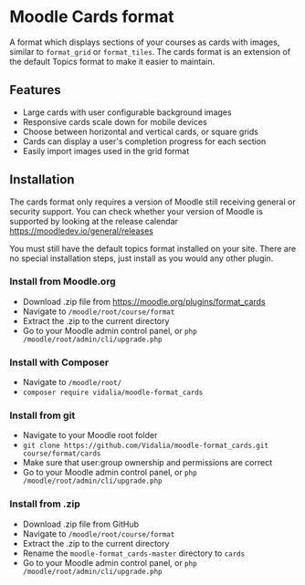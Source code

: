 # Moodle Cards format
A format which displays sections of your courses as cards with images, similar to `format_grid` or `format_tiles`.
The cards format is an extension of the default Topics format to make it easier to maintain.

## Features
- Large cards with user configurable background images
- Responsive cards scale down for mobile devices 
- Choose between horizontal and vertical cards, or square grids
- Cards can display a user's completion progress for each section
- Easily import images used in the grid format

## Installation
The cards format only requires a version of Moodle still receiving general or security support. You can check whether
your version of Moodle is supported by looking at the release calendar https://moodledev.io/general/releases

You must still have the default topics format installed on your site. There are no special installation steps, just
install as you would any other plugin.

### Install from Moodle.org
- Download .zip file from https://moodle.org/plugins/format_cards
- Navigate to `/moodle/root/course/format`
- Extract the .zip to the current directory
- Go to your Moodle admin control panel, or `php /moodle/root/admin/cli/upgrade.php`

### Install with Composer
- Navigate to `/moodle/root/`
- `composer require vidalia/moodle-format_cards`

### Install from git
- Navigate to your Moodle root folder
- `git clone https://github.com/Vidalia/moodle-format_cards.git course/format/cards`
- Make sure that user:group ownership and permissions are correct
- Go to your Moodle admin control panel, or `php /moodle/root/admin/cli/upgrade.php`

### Install from .zip
- Download .zip file from GitHub
- Navigate to `/moodle/root/course/format`
- Extract the .zip to the current directory
- Rename the `moodle-format_cards-master` directory to `cards`
- Go to your Moodle admin control panel, or `php /moodle/root/admin/cli/upgrade.php`
